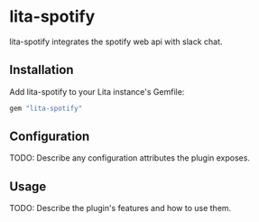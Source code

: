 # lita-spotify

lita-spotify integrates the spotify web api with slack chat.

## Installation

Add lita-spotify to your Lita instance's Gemfile:

``` ruby
gem "lita-spotify"
```

## Configuration

TODO: Describe any configuration attributes the plugin exposes.

## Usage

TODO: Describe the plugin's features and how to use them.
